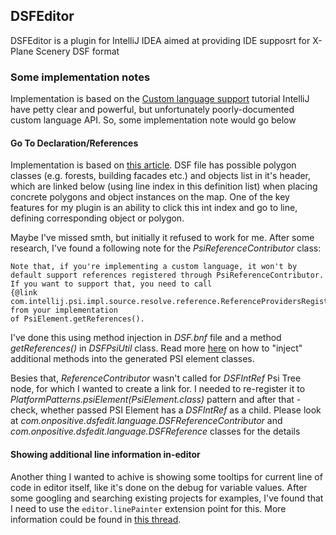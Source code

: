## DSFEditor
DSFEditor is a plugin for IntelliJ IDEA aimed at providing IDE supposrt for X-Plane Scenery DSF format

### Some implementation notes

Implementation is based on the [Custom language support](https://www.jetbrains.org/intellij/sdk/docs/tutorials/custom_language_support_tutorial.html) tutorial
IntelliJ have petty clear and powerful, but unfortunately poorly-documented custom language API. So, some implementation note would go below

#### Go To Declaration/References

Implementation is based on [this article](https://www.jetbrains.org/intellij/sdk/docs/tutorials/custom_language_support/reference_contributor.html).
DSF file has possible polygon classes (e.g. forests, building facades etc.) and objects list in it's header, which are linked below (using line index in this definition list) when placing concrete polygons and object instances on the map.
One of the key features for my plugin is an ability to click this int index and go to line, defining corresponding object or polygon.

Maybe I've missed smth, but initially it refused to work for me. After some research, I've found a following note for the _PsiReferenceContributor_ class:

```
Note that, if you're implementing a custom language, it won't by default support references registered through PsiReferenceContributor.
If you want to support that, you need to call
{@link com.intellij.psi.impl.source.resolve.reference.ReferenceProvidersRegistry#getReferencesFromProviders(PsiElement)} from your implementation
of PsiElement.getReferences().
``` 
I've done this using method injection in _DSF.bnf_ file and a method _getReferences()_ in _DSFPsiUtil_ class. 
Read more [here](https://www.jetbrains.org/intellij/sdk/docs/tutorials/custom_language_support/psi_helper_and_utilities.html) on how to "inject" additional methods into the generated PSI element classes.

Besies that, _ReferenceContributor_ wasn't called for _DSFIntRef_ Psi Tree node, for which I wanted to create a link for.
I needed to re-register it to _PlatformPatterns.psiElement(PsiElement.class)_ pattern and after that - check, whether passed PSI Element has a _DSFIntRef_ as a child.
Please look at _com.onpositive.dsfedit.language.DSFReferenceContributor_ and _com.onpositive.dsfedit.language.DSFReference_ classes for the details

#### Showing additional line information in-editor

Another thing I wanted to achive is showing some tooltips for current line of code in editor itself, like it's done on the debug for variable values.
After some googling and searching existing projects for examples, I've found that I need to use the `editor.linePainter` extension point for this.
More information could be found in [this thread](https://intellij-support.jetbrains.com/hc/en-us/community/posts/360002834320-How-to-achieve-inline-values-similar-to-debugger-).

  
 

 